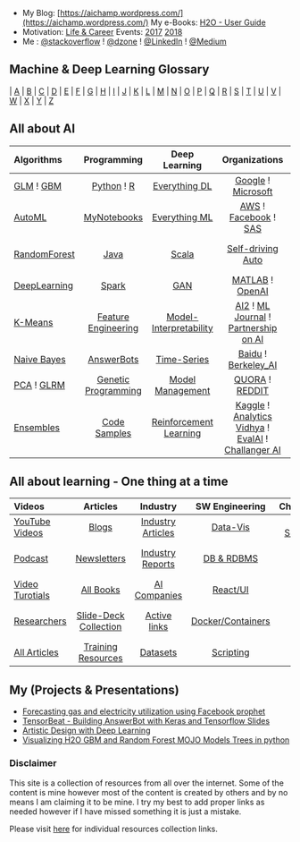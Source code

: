  - My Blog: [https://aichamp.wordpress.com/](https://aichamp.wordpress.com/)  My e-Books: [H2O - User Guide](https://github.com/Avkash/mldl/blob/master/orgs/h2o/guide/README.md)
 - Motivation: [Life & Career](https://github.com/Avkash/mldl/blob/master/pages/motivational.md)  Events: [2017](https://github.com/Avkash/mldl/blob/master/dllibs/master_events.md) [2018](https://github.com/Avkash/mldl/blob/master/dllibs/master_events.md)
 - Me : [@stackoverflow](https://stackoverflow.com/users/1325423/avkashchauhan) ! [@dzone](https://dzone.com/users/1425729/Avkash.html) ! [@LinkedIn](https://www.linkedin.com/in/avkashchauhan/) ! [@Medium](https://medium.com/@avkashchauhan)

## Machine & Deep Learning Glossary ##
| [A](https://github.com/Avkash/mldl/blob/master/glossary/def_a.md) | [B](https://github.com/Avkash/mldl/blob/master/glossary/def_b.md) | [C](https://github.com/Avkash/mldl/blob/master/glossary/def_c.md) | [D](https://github.com/Avkash/mldl/blob/master/glossary/def_d.md) | [E](https://github.com/Avkash/mldl/blob/master/glossary/def_e.md) | [F](https://github.com/Avkash/mldl/blob/master/glossary/def_f.md) | [G](https://github.com/Avkash/mldl/blob/master/glossary/def_g.md) | [H](https://github.com/Avkash/mldl/blob/master/glossary/def_h.md) | [I](https://github.com/Avkash/mldl/blob/master/glossary/def_i.md) | [J](https://github.com/Avkash/mldl/blob/master/glossary/def_j.md) | [K](https://github.com/Avkash/mldl/blob/master/glossary/def_k.md) | [L](https://github.com/Avkash/mldl/blob/master/glossary/def_l.md) | [M](https://github.com/Avkash/mldl/blob/master/glossary/def_m.md) | [N](https://github.com/Avkash/mldl/blob/master/glossary/def_n.md) | [O](https://github.com/Avkash/mldl/blob/master/glossary/def_o.md) | [P](https://github.com/Avkash/mldl/blob/master/glossary/def_p.md) | [Q](https://github.com/Avkash/mldl/blob/master/glossary/def_q.md) | [R](https://github.com/Avkash/mldl/blob/master/glossary/def_r.md) | [S](https://github.com/Avkash/mldl/blob/master/glossary/def_s.md) | [T](https://github.com/Avkash/mldl/blob/master/glossary/def_t.md) | [U](https://github.com/Avkash/mldl/blob/master/glossary/def_u.md) | [V](https://github.com/Avkash/mldl/blob/master/glossary/def_v.md) | [W](https://github.com/Avkash/mldl/blob/master/glossary/def_w.md) | [X](https://github.com/Avkash/mldl/blob/master/glossary/def_x.md) | [Y](https://github.com/Avkash/mldl/blob/master/glossary/def_y.md) | [Z](https://github.com/Avkash/mldl/blob/master/glossary/def_z.md)

## All about AI ##

| Algorithms    |     Programming    |  Deep Learning      |    Organizations    |   Burning HOT AI    |
|:------------- |:------------------:|:-------------------:|:-------------------:| -------------------:|
|[GLM](https://github.com/Avkash/mldl/blob/master/algos/algo_glm.md) ! [GBM](https://github.com/Avkash/mldl/blob/master/algos/algo_gbm.md)    |[Python](https://github.com/Avkash/mldl/blob/master/pages/master_python.md) ! [R](https://github.com/Avkash/mldl/blob/master/dllibs/master_r.md) |[Everything DL](https://github.com/Avkash/mldl/blob/master/master_dl.md)    |[Google](https://github.com/Avkash/mldl/blob/master/orgs/google/README.md) ! [Microsoft](https://github.com/Avkash/mldl/blob/master/orgs/microsoft/README.md)   | [Github - Top10](https://github.com/search?o=desc&q=Machine+Learning&s=stars&type=Repositories&utf8=%E2%9C%93)  |
|[AutoML](https://github.com/Avkash/mldl/blob/master/master_automl.md)   | [MyNotebooks](https://github.com/Avkash/mldl/blob/master/notebook/README.md)   |[Everything ML](https://github.com/Avkash/mldl/blob/master/master_ml.md)   |[AWS](https://github.com/Avkash/mldl/blob/master/orgs/aws/README.md) ! [Facebook](https://github.com/Avkash/mldl/blob/master/orgs/facebook/README.md) ! [SAS](https://github.com/Avkash/mldl/blob/master/orgs/sas.md)|[KDNuggets- Top10](http://www.kdnuggets.com/2015/12/top-10-machine-learning-github.html)  |
|[RandomForest](https://github.com/Avkash/mldl/blob/master/algos/algo_drf.md)    |[Java](https://github.com/Avkash/mldl/blob/master/dllibs/master_java.md) | [Scala](https://github.com/Avkash/mldl/blob/master/pages/master_scala.md) |[Self-driving Auto](https://github.com/Avkash/mldl/blob/master/driverless/README.md)   |[H2O](https://github.com/Avkash/mldl/blob/master/orgs/h2o/README.md) ! [H2O4GPU](https://github.com/Avkash/mldl/blob/master/orgs/h2o/h2o4gpu_home.md) ! [Nvidia](https://github.com/Avkash/mldl/blob/master/orgs/nvidia/README.md)|[Awesome-DeepLearning](https://github.com/ChristosChristofidis/awesome-deep-learning)  |
|[DeepLearning](https://github.com/Avkash/mldl/blob/master/algos/algo_dl.md)    |[Spark](https://github.com/Avkash/mldl/blob/master/pages/master_spark.md)  |[GAN](https://github.com/Avkash/mldl/blob/master/pages/mater_gan.md)   |[MATLAB](https://github.com/Avkash/mldl/blob/master/orgs/matlab_mathworks.md) ! [OpenAI](https://openai.com/research/)  |[Dive Into ML](https://github.com/hangtwenty/dive-into-machine-learning) |
|[K-Means](https://github.com/Avkash/mldl/blob/master/algos/algo_kmeans.md)    |[Feature Engineering](https://github.com/Avkash/mldl/blob/master/pages/master_feature_engineering.md)   |[Model-Interpretability](https://github.com/Avkash/mldl/blob/master/ml_interpretability.md)   |[AI2](http://allenai.org/) ! [ML Journal](http://www.jmlr.org/) ! [Partnership on AI](https://www.partnershiponai.org/)  |[MLAlgorithms](https://github.com/rushter/MLAlgorithms/tree/master/examples)   |
|[Naive Bayes](https://github.com/Avkash/mldl/blob/master/algos/algo_nb.md)    |[AnswerBots](https://github.com/Avkash/mldl/blob/master/pages/master_answerbot.md)   |[Time-Series](https://github.com/Avkash/mldl/blob/master/dllibs/timeseries.md)    |[Baidu](http://research.baidu.com/) ! [Berkeley_AI](http://bair.berkeley.edu/blog/)    | [ML for SE/DEV](https://github.com/ZuzooVn/machine-learning-for-software-engineers)   |
|[PCA](https://github.com/Avkash/mldl/blob/master/algos/algo_pca.md) ! [GLRM](https://github.com/Avkash/mldl/blob/master/algos/algo_glrm.md)    |[Genetic Programming](https://github.com/Avkash/mldl/blob/master/dllibs/master_ga.md) |[Model Management](https://github.com/Avkash/mldl/blob/master/pages/master_model_mgmt.md)   |[QUORA](https://github.com/Avkash/mldl/blob/master/orgs/quora_ai.md) ! [REDDIT](https://github.com/Avkash/mldl/blob/master/orgs/reddit_ai.md) |[ML from Scratch](https://github.com/eriklindernoren/ML-From-Scratch) |
|[Ensembles](https://github.com/Avkash/mldl/blob/master/algos/algo_ensembles.md)    |[Code Samples](https://github.com/Avkash/mldl/blob/master/code/README.md) |[Reinforcement Learning](https://github.com/Avkash/mldl/blob/master/pages/rl_all.md)   |[Kaggle](https://github.com/Avkash/mldl/blob/master/kaggle/master_kaggle.md) ! [Analytics Vidhya](https://www.analyticsvidhya.com/) ! [EvalAI](https://evalai.cloudcv.org/) ! [Challanger AI](https://challenger.ai/?lan=en) |[Cheatsheet - AI](https://github.com/kailashahirwar/cheatsheets-ai)|


## All about learning - One thing at a time ##

| Videos        | Articles           |        Industry     | SW Engineering |      Cheatsheets    |
|:------------- |:------------------:|:-------------------:|:--------------:| -------------------:|
| [YouTube Videos](https://github.com/Avkash/mldl/blob/master/dllibs/master_videos.md) | [Blogs](https://github.com/Avkash/mldl/blob/master/dllibs/master_blogs.md)          | [Industry Articles](https://github.com/Avkash/mldl/blob/master/pages/docs/articles/README.md) | [Data-Vis](https://github.com/Avkash/mldl/blob/master/pages/master_datavis.md) | [Keras](https://github.com/Avkash/mldl/blob/master/pages/refcards-keras.md) ! [Scikit-learn](https://github.com/Avkash/mldl/blob/master/pages/refcards-scikit-learn.md) |
| [Podcast](https://github.com/Avkash/mldl/blob/master/dllibs/master_videos.md)        | [Newsletters](https://github.com/Avkash/mldl/blob/master/dllibs/master_blogs.md)  | [Industry Reports](https://github.com/Avkash/mldl/blob/master/pages/docs/industry/README.md) |[DB & RDBMS](https://github.com/Avkash/mldl/blob/master/code/db_programming.md)  | [Neural Networks Zoo](https://github.com/Avkash/mldl/blob/master/pages/refcards-nn-zoo.md) |
| [Video Turotials](https://github.com/Avkash/mldl/blob/master/dllibs/master_videos.md)| [All Books](https://github.com/Avkash/mldl/blob/master/pages/docs/books/README.md) | [AI Companies](https://github.com/Avkash/mldl/blob/master/dllibs/enterprise_ai.md) |[React/UI](https://github.com/Avkash/mldl/blob/master/pages/react_css.md)  | [ggplot](https://github.com/Avkash/mldl/blob/master/pages/refcards-ggplot.md) ! [Matplotlib](https://github.com/Avkash/mldl/blob/master/pages/refcards-matplotlib.md)  |
| [Researchers](https://github.com/Avkash/mldl/blob/master/dllibs/master_personals.md) | [Slide-Deck Collection](https://github.com/Avkash/mldl/blob/master/pages/docs/slidedecks/README.md) | [Active links](https://github.com/Avkash/mldl/blob/master/pages/activelinks.md) |[Docker/Containers](https://github.com/Avkash/mldl/blob/master/pages/containers_all.md) |  [Pandas](https://github.com/Avkash/mldl/blob/master/pages/refcards-pandas.md) ! [numpy](https://github.com/Avkash/mldl/blob/master/pages/refcards-numpy.md) ! [Scipy](https://github.com/Avkash/mldl/blob/master/pages/refcards-scipy.md) 
|[All Articles](https://github.com/Avkash/mldl/blob/master/pages/all_articles.md)|[Training Resources](https://github.com/Avkash/mldl/blob/master/pages/master_training.md)|[Datasets](https://github.com/Avkash/mldl/blob/master/pages/master_datasets.md)|[Scripting](https://github.com/Avkash/mldl/blob/master/code/linux/README.md)|[NLP](https://github.com/Avkash/mldl/blob/master/dllibs/master_nlp.md)|

## My (Projects & Presentations) ##
 - [Forecasting gas and electricity utilization using Facebook prophet](https://github.com/Avkash/mldl/blob/master/pages/forecasting-prophet.md)
 - [TensorBeat - Building AnswerBot with Keras and Tensorflow Slides](https://github.com/Avkash/mldl/tree/master/tensorbeat-answerbot)
 - [Artistic Design with Deep Learning](https://github.com/Avkash/mldl/blob/master/pages/master_art.md)
 - [Visualizing H2O GBM and Random Forest MOJO Models Trees in python](https://github.com/Avkash/mldl/tree/master/myprojects/h2o_mojo_tree_visualization)
     
### Disclaimer ###
This site is a collection of resources from all over the internet. Some of the content is mine however most of the content is created by others and by no means I am claiming it to be mine. I try my best to add proper links as needed however if I have missed something it is just a mistake. 

Please visit [here](https://github.com/Avkash/mldl/blob/master/pages/individual-res.md) for individual resources collection links. 
  
  
